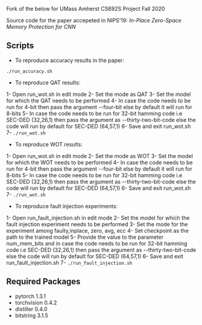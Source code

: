 Fork of the below for UMass Amherst CS692S Project Fall 2020

Source code for the paper accepeted in NIPS'19: 
*In-Place Zero-Space Memory Protection for CNN*

## Scripts
* To reproduce accuracy results in the paper:

`./run_accuracy.sh `

* To reproduce QAT results:

1- Open run_wot.sh in edit mode
2- Set the mode as QAT
3- Set the model for which the QAT needs to be performed
4- In case the code needs to be run for 4-bit then pass the argument --four-bit else by default it will run for 8-bits
5- In case the code needs to be run for 32-bit hamming code i.e SEC-DED (32,26,1) then pass the argument as --thirty-two-bit-code else the code will run by default for SEC-DED (64,57,1)
6- Save and exit run_wot.sh
7- ` ./run_wot.sh `

* To reproduce WOT results:

1- Open run_wot.sh in edit mode
2- Set the mode as WOT
3- Set the model for which the WOT needs to be performed
4- In case the code needs to be run for 4-bit then pass the argument --four-bit else by default it will run for 8-bits
5- In case the code needs to be run for 32-bit hamming code i.e SEC-DED (32,26,1) then pass the argument as --thirty-two-bit-code else the code will run by default for SEC-DED (64,57,1)
6- Save and exit run_wot.sh
7- ` ./run_wot.sh `


* To reproduce fault injection experiments:

1- Open run_fault_injection.sh in edit mode
2- Set the model for which the fault injection experiment needs to be performed
3- Set the mode for the experiment among faulty,inplace, zero, avg, ecc 
4- Set checkpoint as the path to the trained model
5- Provide the value to the parameter num_mem_bits and in case the code needs to be run for 32-bit hamming code i.e SEC-DED (32,26,1) then pass the argument as --thirty-two-bit-code else the code will run by default for SEC-DED (64,57,1)
6- Save and exit run_fault_injection.sh
7- `./run_fault_injection.sh `


## Required Packages
* pytorch 1.3.1
* torchvision 0.4.2
* distiller 0.4.0
* bitstring 3.1.5



